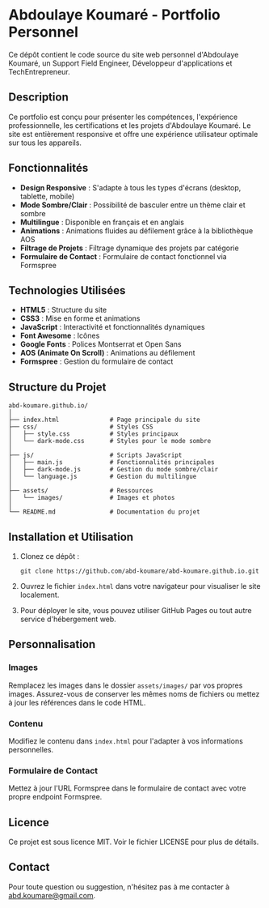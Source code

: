 # Abdoulaye Koumaré - Portfolio Personnel

Ce dépôt contient le code source du site web personnel d'Abdoulaye Koumaré, un Support Field Engineer, Développeur d'applications et TechEntrepreneur.

## Description

Ce portfolio est conçu pour présenter les compétences, l'expérience professionnelle, les certifications et les projets d'Abdoulaye Koumaré. Le site est entièrement responsive et offre une expérience utilisateur optimale sur tous les appareils.

## Fonctionnalités

- **Design Responsive** : S'adapte à tous les types d'écrans (desktop, tablette, mobile)
- **Mode Sombre/Clair** : Possibilité de basculer entre un thème clair et sombre
- **Multilingue** : Disponible en français et en anglais
- **Animations** : Animations fluides au défilement grâce à la bibliothèque AOS
- **Filtrage de Projets** : Filtrage dynamique des projets par catégorie
- **Formulaire de Contact** : Formulaire de contact fonctionnel via Formspree

## Technologies Utilisées

- **HTML5** : Structure du site
- **CSS3** : Mise en forme et animations
- **JavaScript** : Interactivité et fonctionnalités dynamiques
- **Font Awesome** : Icônes
- **Google Fonts** : Polices Montserrat et Open Sans
- **AOS (Animate On Scroll)** : Animations au défilement
- **Formspree** : Gestion du formulaire de contact

## Structure du Projet

```
abd-koumare.github.io/
│
├── index.html              # Page principale du site
├── css/                    # Styles CSS
│   ├── style.css           # Styles principaux
│   └── dark-mode.css       # Styles pour le mode sombre
│
├── js/                     # Scripts JavaScript
│   ├── main.js             # Fonctionnalités principales
│   ├── dark-mode.js        # Gestion du mode sombre/clair
│   └── language.js         # Gestion du multilingue
│
├── assets/                 # Ressources
│   └── images/             # Images et photos
│
└── README.md               # Documentation du projet
```

## Installation et Utilisation

1. Clonez ce dépôt :
   ```
   git clone https://github.com/abd-koumare/abd-koumare.github.io.git
   ```

2. Ouvrez le fichier `index.html` dans votre navigateur pour visualiser le site localement.

3. Pour déployer le site, vous pouvez utiliser GitHub Pages ou tout autre service d'hébergement web.

## Personnalisation

### Images

Remplacez les images dans le dossier `assets/images/` par vos propres images. Assurez-vous de conserver les mêmes noms de fichiers ou mettez à jour les références dans le code HTML.

### Contenu

Modifiez le contenu dans `index.html` pour l'adapter à vos informations personnelles.

### Formulaire de Contact

Mettez à jour l'URL Formspree dans le formulaire de contact avec votre propre endpoint Formspree.

## Licence

Ce projet est sous licence MIT. Voir le fichier LICENSE pour plus de détails.

## Contact

Pour toute question ou suggestion, n'hésitez pas à me contacter à abd.koumare@gmail.com.

